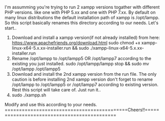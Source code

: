 I'm assumming you're trying to run 2 xampp versions togather with different PHP versions. like one with PHP 5.xx and one with PHP 7.xx.
By default on many linux distributions the default installation path of xampp is /opt/lampp.
So this script basically renames this directory according to our needs. Let's start..

1. Download and install a xampp version(if not already installed) from here: https://www.apachefriends.org/download.html
  sudo chmod +x xampp-linux-x64-5.x.xx-installer.run && sudo ./xampp-linux-x64-5.x.xx-installer.run
2. Rename /opt/lampp to /opt/lampp5 OR /opt/lampp7 according to the existing you just installed.
  sudo /opt/lampp/lampp stop && sudo mv /opt/lampp /opt/lampp5
3. Download and install the 2nd xampp version from the run file.
The only caution is before installing 2nd xampp version don't forget to rename /opt/lampp to /opt/lampp5 or /opt/lampp7 according to existing version.
Rest this script will take care of. Just run it..
4. sudo ./xampp.sh

Modify and use this according to your needs.
===========================================Cheers!!============================================
